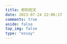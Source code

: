 ```yaml
---
title: 即刻短文
date: 2023-07-24 22:06:17
comments: true
aside: false
top_img: false
type: "essay"
---
```

